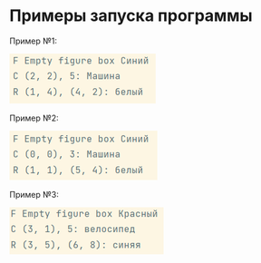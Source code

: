 # Примеры запуска программы

Пример №1:

![](../../../../images/task4/1.png)

Пример №2:

![](../../../../images/task4/2.png)

Пример №3:

![](../../../../images/task4/3.png)
